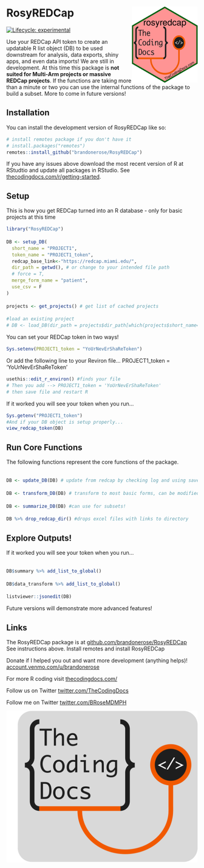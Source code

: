 
<!-- README.md is generated from README.Rmd. Please edit that file -->

# RosyREDCap <img src="man/figures/logo.png" align="right" height="200" />

<!-- badges: start -->

[![Lifecycle:
experimental](https://img.shields.io/badge/lifecycle-experimental-orange.svg)](https://lifecycle.r-lib.org/articles/stages.html#experimental)
<!-- badges: end -->

Use your REDCap API token to create an updatable R list object (DB) to
be used downstream for analysis, data exports, shiny apps, and even data
imports! We are still in development. At this time this package is **not
suited for Multi-Arm projects or massive REDCap projects**. If the
functions are taking more than a minute or two you can use the internal
functions of the package to build a subset. More to come in future
versions!

## Installation

You can install the development version of RosyREDCap like so:

``` r
# install remotes package if you don't have it
# install.packages("remotes") 
remotes::install_github("brandonerose/RosyREDCap")
```

If you have any issues above download the most recent version of R at
RStudtio and update all packages in RStudio. See
[thecodingdocs.com/r/getting-started](https://www.thecodingdocs.com/r/getting-started "R Getting Started").

## Setup

This is how you get REDCap turned into an R database - only for basic
projects at this time

``` r
library("RosyREDCap")

DB <- setup_DB(
  short_name = "PROJECT1",
  token_name = "PROJECT1_token",
  redcap_base_link<-"https://redcap.miami.edu/",
  dir_path = getwd(), # or change to your intended file path
  # force = T,
  merge_form_name = "patient",
  use_csv = F
)

projects <- get_projects() # get list of cached projects

#load an existing project
# DB <- load_DB(dir_path = projects$dir_path[which(projects$short_name=="PROJECT1")])
```

You can set your REDCap token in two ways!

``` r
Sys.setenv(PROJECT1_token = "YoUrNevErShaReToken")
```

Or add the following line to your Reviron file… PROJECT1_token =
‘YoUrNevErShaReToken’

``` r
usethis::edit_r_environ() #finds your file
# Then you add --> PROJECT1_token = 'YoUrNevErShaReToken'
# then save file and restart R
```

If it worked you will see your token when you run…

``` r
Sys.getenv("PROJECT1_token")
#And if your DB object is setup properly...
view_redcap_token(DB)
```

## Run Core Functions

The following functions represent the core functions of the package.

``` r

DB <- update_DB(DB) # update from redcap by checking log and using saved object 

DB <- transform_DB(DB) # transform to most basic forms, can be modified

DB <- summarize_DB(DB) #can use for subsets!

DB %>% drop_redcap_dir() #drops excel files with links to directory
```

## Explore Outputs!

If it worked you will see your token when you run…

``` r

DB$summary %>% add_list_to_global()

DB$data_transform %>% add_list_to_global()

listviewer::jsonedit(DB)
```

Future versions will demonstrate more advanced features!

## Links

The RosyREDCap package is at
[github.com/brandonerose/RosyREDCap](https://github.com/brandonerose/RosyREDCap "RosyREDCap R package")
See instructions above. Install remotes and install RosyREDCap

Donate if I helped you out and want more development (anything helps)!
[account.venmo.com/u/brandonerose](https://account.venmo.com/u/brandonerose "Venmo Donation")

For more R coding visit
[thecodingdocs.com/](https://www.thecodingdocs.com/ "TheCodingDocs.com")

Follow us on Twitter
[twitter.com/TheCodingDocs](https://twitter.com/TheCodingDocs "TheCodingDocs Twitter")

Follow me on Twitter
[twitter.com/BRoseMDMPH](https://twitter.com/BRoseMDMPH "BRoseMDMPH Twitter")

[![TheCodingDocs.com](man/figures/TCD.png)](http://www.thecodingdocs.com)
